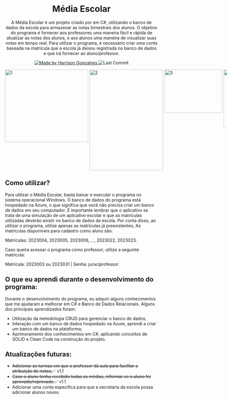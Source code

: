 <h1 align="center">
  Média Escolar
</h1>

<p align="center">A Média Escolar é um projeto criado por em C#, utilizando o banco de dados da escola para armazenar as notas bimestrais dos alunos. O objetivo do programa é fornecer aos professores uma maneira fácil e rápida de atualizar as notas dos alunos, e aos alunos uma maneira de visualizar suas notas em tempo real. Para utilizar o programa, é necessário criar uma conta baseada na matrícula que a escola já deixou registrada no banco de dados e que irá fornecer ao aluno/professor.</p>

<p align="center">
  <a href="https://github.com/harrisongoncalves">
    <img alt="Made by Harrison Gonçalves" src="https://img.shields.io/badge/made%20by-Harrison%20Gonçalves-brightgreen">
  </a>
<img alt="Last Commit" src="https://img.shields.io/github/last-commit/harrisongoncalves/MediaEscolar">

</p>

<div style="display:flex;">
    <img src="https://i.ibb.co/GFf3w9k/1.png" alt="1" border="0" width="274" height="239" style="margin-right:5px;">
    <img src="https://i.ibb.co/j4L3L1s/2.png" alt="2" border="0" width="242" height="332" style="margin-right:5px;">
    <img src="https://i.ibb.co/h7rnbLw/3.png" alt="3" border="0" width="190" height="143" style="margin-right:5px;">
    <img src="https://i.ibb.co/c2JZd7x/notas-Aluno.png" alt="4" border="0" width="444" height="193" style="margin-right:5px;">
  <img src="https://i.ibb.co/YNmhMr7/notas-Professor.png" alt="5" border="0" width="433" height="294">
</div>
  
  
<h2>
Como utilizar?
</h2>
  
<p>Para utilizar o Média Escolar, basta baixar e executar o programa no sistema operacional Windows. O banco de dados do programa está hospedado na Azure, o que significa que você não precisa criar um banco de dados em seu computador. É importante lembrar que o aplicativo se trata de uma simulação de um aplicativo escolar e que as matrículas utilizadas deverão existir no banco de dados da escola. Por conta disso, ao utilizar o programa, utilize apenas as matrículas já preexistentes, As matrículas disponíveis para cadastro como aluno são:</p>
  <p>Matrículas: 2023004, 2023005, 2023006, ..., 2023022, 2023023. </p>
  <p>Caso queira acessar o programa como professor, utilize a seguinte matrícula:</p>
  <p>Matrícula: 2023003 ou 2023031 | Senha: juraciprofessor</p>
  
  
<h2>
  O que eu aprendi durante o desenvolvimento do programa:
 </h2>
 
 <p>
Durante o desenvolvimento do programa, eu adquiri alguns conhecimentos que me ajudaram a melhorar em C# e Banco de Dados Relacionais. Alguns dos principais aprendizados foram:
</p>

<ul>
  <li>Utilização da metodologia CRUD para gerenciar o banco de dados;</li>
  <li>Interação com um banco de dados hospedado na Azure, aprendi a criar um banco de dados na plataforma;</li>
  <li>Aprimoramento dos conhecimentos em C#, aplicando conceitos de SOLID e Clean Code na construção do projeto.</li>
</ul>
   
 <h2>
Atualizações futuras:
</h2>

<ul>
  <li><del>Adicionar as turmas em que o professor dá aula para facilitar a atribuição de notas;</del><span class="green-emoji">&#9989;</span> v1.1</li>
  <li><del>Caso o aluno tenha recebido todas as médias, informar se o aluno foi aprovado/reprovado.</del><span class="green-emoji">&#9989;</span> v1.1</li>
  <li>Adicionar uma conta específica para que a secretaria da escola possa adicionar alunos novos.</li>
</ul>
